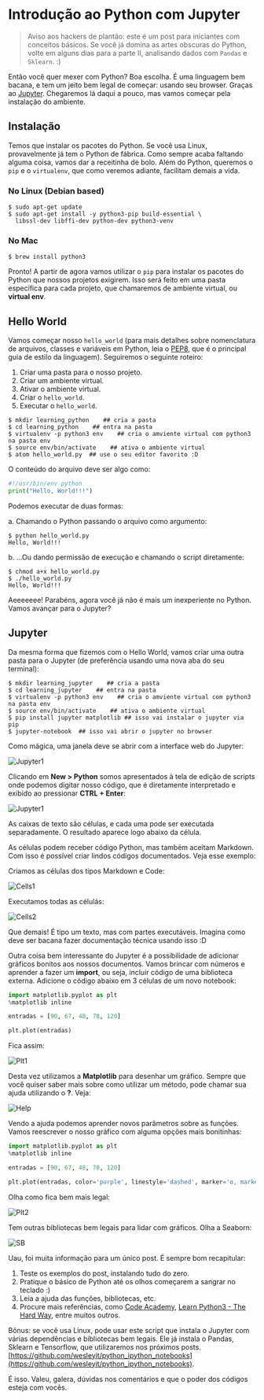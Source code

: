 Introdução ao Python com Jupyter
================================

> Aviso aos hackers de plantão: este é um post para iniciantes com conceitos
> básicos. Se você já domina as artes obscuras do Python, volte em alguns dias
> para a parte II, analisando dados com `Pandas` e `Sklearn`. :)

Então você quer mexer com Python? Boa escolha. É uma linguagem bem bacana,
e tem um jeito bem legal de começar: usando seu browser. Graças ao
[Jupyter](http://jupyter.org). Chegaremos lá daqui a pouco, mas vamos
começar pela instalação do ambiente.


Instalação
----------

Temos que instalar os pacotes do Python. Se você usa Linux, provavelmente já
tem o Python de fábrica. Como sempre acaba faltando alguma coisa, vamos
dar a receitinha de bolo. Além do Python, queremos o `pip` e o `virtualenv`,
que como veremos adiante, facilitam demais a vida.


### No Linux (Debian based)

```
$ sudo apt-get update
$ sudo apt-get install -y python3-pip build-essential \
  libssl-dev libffi-dev python-dev python3-venv
```

### No Mac
```
$ brew install python3
```

Pronto! A partir de agora vamos utilizar o `pip` para instalar os pacotes do
Python que nossos projetos exigirem. Isso será feito em uma pasta específica
para cada projeto, que chamaremos de ambiente virtual, ou **virtual env**.


Hello World
-----------

Vamos começar nosso `hello_world` (para mais detalhes sobre nomenclatura de
arquivos, classes e variáveis em Python, leia o
[PEP8](https://www.python.org/dev/peps/pep-0008), que é o principal guia
de estilo da linguagem). Seguiremos o seguinte roteiro:

1.  Criar uma pasta para o nosso projeto.
2.  Criar um ambiente virtual.
3.  Ativar o ambiente virtual.
4.  Criar o `hello_world`.
5.  Executar o `hello_world`.

```shell
$ mkdir learning_python    ## cria a pasta
$ cd learning_python    ## entra na pasta
$ virtualenv -p python3 env    ## cria o amviente virtual com python3 na pasta env
$ source env/bin/activate    ## ativa o ambiente virtual
$ atom hello_world.py  ## use o seu editor favorito :D
```

O conteúdo do arquivo deve ser algo como:

```python
#!/usr/bin/env python
print("Hello, World!!!")
```

Podemos executar de duas formas:

a. Chamando o Python passando o arquivo como argumento:

```shell
$ python hello_world.py
Hello, World!!!
```

b. ...Ou dando permissão de execução e chamando o script diretamente:

```shell
$ chmod a+x hello_world.py
$ ./hello_world.py
Hello, World!!!
```
Aeeeeeee! Parabéns, agora você já não é mais um inexperiente no Python.
Vamos avançar para o Jupyter?


Jupyter
-------

Da mesma forma que fizemos com o Hello World, vamos criar uma outra pasta
para o Jupyter (de preferência usando uma nova aba do seu terminal):

```shell
$ mkdir learning_jupyter    ## cria a pasta
$ cd learning_jupyter    ## entra na pasta
$ virtualenv -p python3 env    ## cria o amviente virtual com python3 na pasta env
$ source env/bin/activate    ## ativa o ambiente virtual
$ pip install jupyter matplotlib ## isso vai instalar o jupyter via pip
$ jupyter-notebook  ## isso vai abrir o jupyter no browser
```

Como mágica, uma janela deve se abrir com a interface web do Jupyter:

![Jupyter1](./Screenshot_20170612_124247.png)

Clicando em **New > Python** somos apresentados à tela de edição de scripts onde
podemos digitar nosso código, que é diretamente interpretado e exibido ao
pressionar **CTRL + Enter**:

![Jupyter1](./Screenshot_20170612_124536.png)

As caixas de texto são células, e cada uma pode ser executada separadamente.
O resultado aparece logo abaixo da célula.

As células podem receber código Python, mas também aceitam Markdown. Com isso é possível criar lindos códigos documentados. Veja esse exemplo:

Criamos as células dos tipos Markdown e Code:

![Cells1](./Screenshot_20170612_125538.png)

Executamos todas as célulás:

![Cells2](./Screenshot_20170612_130236.png)

Que demais! É tipo um texto, mas com partes executáveis. Imagina como deve ser bacana fazer
documentação técnica usando isso :D

Outra coisa bem interessante do Jupyter é a possibilidade de adicionar gráficos bonitos aos nossos documentos. Vamos brincar com números e aprender a fazer um **import**, ou seja, incluir código de uma
biblioteca externa. Adicione o código abaixo em 3 células de um novo notebook:

```python
import matplotlib.pyplot as plt
%matplotlib inline

entradas = [90, 67, 48, 78, 120]

plt.plot(entradas)
```

Fica assim:

![Plt1](./Screenshot_20170612_132723.png)

Desta vez utilizamos a **Matplotlib** para desenhar um gráfico. Sempre que você quiser saber mais sobre como utilizar um método, pode chamar sua ajuda utilizando o **?**. Veja:

![Help](./Screenshot_20170612_133112.png)

Vendo a ajuda podemos aprender novos parâmetros sobre as funções. Vamos reescrever o nosso gráfico com alguma opções mais bonitinhas:

```python
import matplotlib.pyplot as plt
%matplotlib inline

entradas = [90, 67, 48, 78, 120]

plt.plot(entradas, color='purple', linestyle='dashed', marker='o, markerfacecolor='yellow', markersize=12)
```

Olha como fica bem mais legal:

![Plt2](./Screenshot_20170612_133505.png)

Tem outras bibliotecas bem legais para lidar com gráficos. Olha a Seaborn:

![SB](./Screenshot_20170612_133759.png)

Uau, foi muita informação para um único post. É sempre bom recapitular:

1.  Teste os exemplos do post, instalando tudo do zero.
2.  Pratique o básico de Python até os olhos começarem a sangrar no teclado :)
3.  Leia a ajuda das funções, bibliotecas, etc.
4.  Procure mais referências, como [Code Academy](https://www.codecademy.com/pt-BR/learn/python), [Learn Python3 - The Hard Way](https://learnpythonthehardway.org/python3/), entre muitos outros.

Bônus: se você usa Linux, pode usar este script que instala o Jupyter com várias dependências e bibliotecas bem legais. Ele já instala o Pandas, Sklearn e Tensorflow, que utilizaremos nos próximos posts. [https://github.com/wesleyit/python_ipython_notebooks](https://github.com/wesleyit/python_ipython_notebooks).

É isso. Valeu, galera, dúvidas nos comentários e que o poder dos códigos esteja com vocês.
